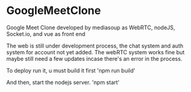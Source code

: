 # GoogleMeetClone
Google Meet Clone developed by mediasoup as WebRTC, nodeJS, Socket.io, and vue as front end

The web is still under development process, the chat system and auth system for account not yet added.
The webRTC system works fine but maybe still need a few updates incase there's an error in the process.

To deploy run it, u must build it first
'npm run build'

And then, start the nodejs server.
'npm start'

